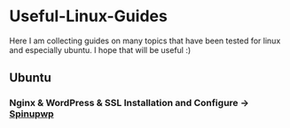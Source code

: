 # Useful-Linux-Guides
Here I am collecting guides on many topics that have been tested for linux and especially ubuntu. I hope that will be useful :)

## Ubuntu 
### Nginx & WordPress & SSL Installation and Configure -> [Spinupwp](https://spinupwp.com/hosting-wordpress-yourself-nginx-php-mysql/#catch-all)
